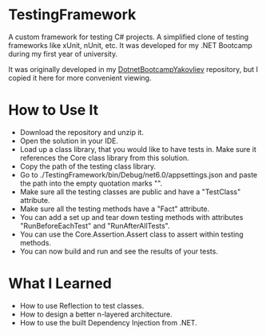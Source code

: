 # TestingFramework

A custom framework for testing C# projects. A simplified clone of testing frameworks like xUnit, nUnit, etc. It was developed for my .NET Bootcamp during my first year of university.

It was originally developed in my [DotnetBootcampYakovliev](https://github.com/xxamii/DotnetBootcampYakovliev) repository, but I copied it here for more convenient viewing.

# How to Use It

- Download the repository and unzip it.
- Open the solution in your IDE.
- Load up a class library, that you would like to have tests in. Make sure it references the Core class library from this solution.
- Copy the path of the testing class library.
- Go to ./TestingFramework/bin/Debug/net6.0/appsettings.json and paste the path into the empty quotation marks "". 
- Make sure all the testing classes are public and have a "TestClass" attribute.
- Make sure all the testing methods have a "Fact" attribute.
- You can add a set up and tear down testing methods with attributes "RunBeforeEachTest" and "RunAfterAllTests".
- You can use the Core.Assertion.Assert class to assert within testing methods.
- You can now build and run and see the results of your tests.

# What I Learned

- How to use Reflection to test classes.
- How to design a better n-layered architecture.
- How to use the built Dependency Injection from .NET.
